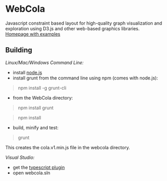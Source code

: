 WebCola
=======

Javascript constraint based layout for high-quality graph visualization and exploration 
using D3.js and other web-based graphics libraries.  
[Homepage with examples](http://marvl.infotech.monash.edu/webcola)

Building
--------

*Linux/Mac/Windows Command Line:*

 - install [node.js](http://nodejs.org)
 - install grunt from the command line using npm (comes with node.js):

> npm install -g grunt-cli

 - from the WebCola directory:

> npm install grunt

> npm install

 - build, minify and test:

> grunt

This creates the cola.v1.min.js file in the webcola directory.

*Visual Studio:*

 - get the [typescript plugin](http://www.typescriptlang.org/#Download)
 - open webcola.sln
